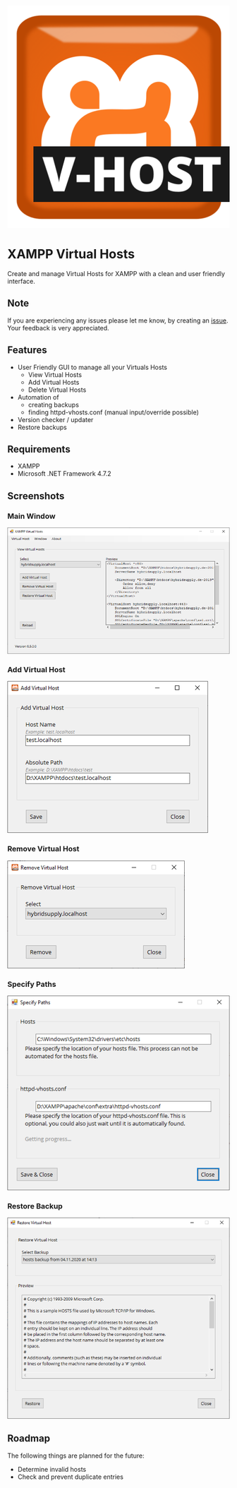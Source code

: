 ![XAMPP Virtual Hosts](/assets/logo.png "XAMPP Virtual Hosts")

# XAMPP Virtual Hosts
Create and manage Virtual Hosts for XAMPP with a clean and user friendly interface.

## Note
If you are experiencing any issues please let me know, by creating an [issue](https://github.com/grandeljay/XAMPP-Virtual-Hosts/issues/new). Your feedback is very appreciated.

## Features
- User Friendly GUI to manage all your Virtuals Hosts
    - View Virtual Hosts
    - Add Virtual Hosts
    - Delete Virtual Hosts
- Automation of
    - creating backups
    - finding httpd-vhosts.conf (manual input/override possible)
- Version checker / updater
- Restore backups

## Requirements
- XAMPP
- Microsoft .NET Framework 4.7.2

## Screenshots
### Main Window
![Main Window](/screenshots/main-window.png "Main Window")

### Add Virtual Host
![Add Virtual Host](/screenshots/add-virtual-host.png "Add Virtual Host")

### Remove Virtual Host
![Remove Virtual Host](/screenshots/remove-virtual-host.png "Remove Virtual Host")

### Specify Paths
![Specify Paths](/screenshots/specify-paths.png "Specify Paths")

### Restore Backup
![Restore Backup](/screenshots/restore-backup.png "Restore Backup")

## Roadmap
The following things are planned for the future:
- Determine invalid hosts
- Check and prevent duplicate entries